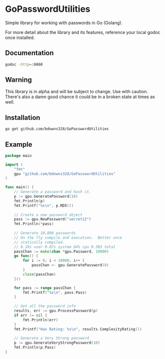 # GoPasswordUtilities

Simple library for working with passwords in Go (Golang).

For more detail about the library and its features, reference your local godoc once installed.

## Documentation

```bash
godoc -http=:6060
```

## Warning

This library is in alpha and will be subject to change.  Use with caution.  There's also a damn good chance it 
could be in a broken state at times as well.

## Installation

```bash
go get github.com/bdowns328/GoPasswordUtilities
```

## Example

```Go
package main

import (
	"fmt"
	gpu "github.com/bdowns328/GoPasswordUtilities"
)

func main() {
    // Generate a password and hash it.
	p := gpu.GeneratePassword(10)
	fmt.Println(p)
	fmt.Printf("%x\n", p.MD5())
	
	// Create a new password object
    pass := gpu.NewPassword("secret12")
    fmt.Println(*pass)
	
	// Generate 10,000 passwords
    // On the fly compile and execution.  Better once
    // statically compiled.
    // 0.19s user 0.07s system 84% cpu 0.303 total
    passChan := make(chan *gpu.Password, 10000)
    go func() {
        for i := 0; i < 10000; i++ {
            passChan <- gpu.GeneratePassword(8)
        }
        close(passChan)
    }()

    for pass := range passChan {
        fmt.Printf("%s\n", pass.Pass)
    }
    	
	// Get all the password info
    results, err := gpu.ProcessPassword(p)
    if err != nil {
        fmt.Println(err)
    }
    fmt.Printf("Has Rating: %s\n", results.ComplexityRating())
    
    // Generate a Very Strong password
    p := gpu.GenerateVeryStrongPassword(10)
    fmt.Println(p.Pass)
}
```